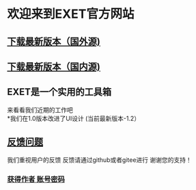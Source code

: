 # 欢迎来到EXET官方网站
## [下载最新版本（国外源)](https://github.com/XIAOYUANXIONG/EXET/releases/download/V1.3/EXET.exe)
## [下载最新版本（国内源)](https://pan.bilnn.cn/api/v3/file/sourcejump/Z9ZD9aHo/apC4KbHH_q97bvZoaSW1-7E25SKMOaPsbSv5EkzKABs*) 
## EXET是一个实用的工具箱
   来看看我们近期的工作吧    
   *我们在1.0版本改进了UI设计
   (当前最新版本-1.2）
## [反馈问题](https://github.com/XIAOYUANXIONG/EXET/issues)
   我们重视用户的反馈
   反馈请通过github或者gitee进行
   谢谢您的支持！

### [获得作者 账号密码](https://www.bilibili.com/BV1GJ411x7h7)
   
   
